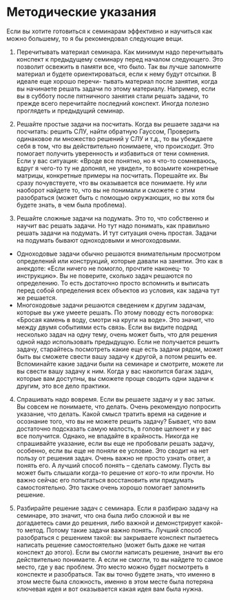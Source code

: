# Методические указания

Если вы хотите готовиться к семинарам эффективно и научиться как можно большему, то я бы рекомендовал следующие вещи.

1. Перечитывать материал семинара. Как минимум надо перечитывать конспект к предыдущему семинару перед началом следующего. Это позволит освежить в памяти все, что было. Так вы лучше запомните материал и будете ориентироваться, если к нему будут отсылки. В идеале еще хорошо перечи- тывать материал после занятия, когда вы начинаете решать задачи по этому материалу. Например, если вы в субботу после пятничного занятия стали решать задачи, то прежде всего перечитайте последний конспект. Иногда полезно проглядеть и предыдущий семинар.

2. Решайте простые задачи на посчитать. Когда вы решаете задачи на посчитать: решить СЛУ, найти обратную Гауссом, Проверить одинаковое ли множество решений у СЛУ и т.д., то вы убеждаете себя в том, что вы действительно понимаете, что происходит. Это помогает получить уверенность и избавиться от тени сомнения. Если у вас ситуация: «Вроде все понятно, но я что-то сомневаюсь, вдруг я чего-то ту не допонял, не увидел», то возьмите конкретные матрицы, конкретные примеры на посчитать. Порешайте их. Вы сразу почувствуете, что вы оказывается все понимаете. Ну или наоборот найдете то, что вы не понимали и сможете с этим разобраться (может быть с помощью окружающих, но вы хотя бы будете знать, в чем была проблема).

3. Решайте сложные задачи на подумать. Это то, что собственно и научит вас решать задачи. Но тут надо понимать, как правильно решать задачи на подумать. И тут ситуация очень простая. Задачи на подумать бывают одноходовыми и многоходовыми.
- Одноходовые задачи обычно решаются внимательным просмотром определений или конструкций, которые давали на занятии. Это как в анекдоте: «Если ничего не помогло, прочтите наконец- то инструкцию». Вы не поверите, сколько задач решаются по определению. То есть достаточно просто вспомнить и выписать перед собой определения всех объектов из условия, как задача тут же решается.
- Многоходовые задачи решаются сведением к другим задачам, которые вы уже умеете решать. По этому поводу есть поговорка: «Бросая камень в воду, смотри на круги на воде». Это значит, что между двумя событиями есть связь. Если вы видите подряд несколько задач на одну тему, очень может быть, что для решения одной надо использовать предыдущую. Если не получается решить задачу, старайтесь посмотреть какие еще есть задачи рядом, может быть вы сможете свести вашу задачу к другой, а потом решить ее. Вспоминайте какие задачи были на семинаре и смотрите, можете ли вы свести вашу задачу к ним. Когда у вас накопится багаж задач, которые вам доступны, вы сможете проще сводить одни задачи к другим, это все дело практики.

4. Спрашивать надо вовремя. Если вы решаете задачу и у вас затык. Вы совсем не понимаете, что делать. Очень рекомендую попросить указание, что делать. Какой смысл тратить время на сидение и осознание того, что вы не можете решить задачу? Бывает, что вам достаточно подсказать самую малость, в голове щелкнет и у вас все получится. Однако, не впадайте в крайность. Никогда не спрашивайте указание, если вы еще не пробовали решать задачу, особенно, если вы еще не поняли ее условие. Это сводит на нет пользу от решения задач. Очень важно не просто узнать ответ, а понять его. А лучший способ понять – сделать самому. Пусть вы может быть слышали когда-то решение от кого-то или прочли. Но важно сейчас его попытаться восстановить или придумать самостоятельно. Это также очень хорошо помогает запомнить решение.

5. Разбирайте решение задач с семинара. Если я разбираю задачу на семинаре, это значит, что она была либо сложной и вы не догадаетесь сами до решения, либо важной и демонстрирует какой-то метод. Потому такие задачи важно понять. Лучший способ разобраться с решением такой: вы закрываете конспект пытаетесь написать решение самостоятельно (может быть даже не читая конспект до этого). Если вы смогли написать решение, значит вы его действительно понимаете. А если не смогли, то вы найдете то самое место, где у вас проблем. Это место можно будет посмотреть в конспекте и разобраться. Так вы точно будете знать, что именно в этом месте была сложность, именно в этом месте была потеряна ключевая идея и вот оказывается какая идея вам была нужна.

